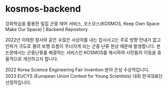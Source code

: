 # kosmos-backend
강화학습을 활용한 밀집 군중 제어 서비스, 코스모스(KOSMOS, Keep Own Space Make Our Space) | Backend Repository

2022년 이태원 참사와 같은 수많은 사상자를 내는 압사사고는 주로 방향 안내가 없고 인파가 극도로 몰려 보행 흐름이 무너지게 되는 군중 난류 현상 때문에 발생합니다.
본 논문에서는 군중난류를 해결하는 서비스인 KOSMOS를 제시하여 시민들의 이동을 효율적으로 개선하고자 합니다.


2022 Korea Science Engineering Fair Invention 분야 은상 수상작입니다.  
2023 EUCYS (European Union Contest for Young Scientists) 대회 한국대표단 선정작입니다.
